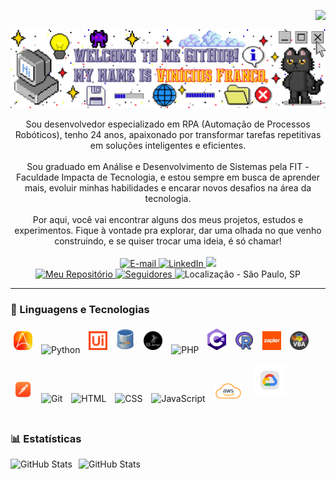 <img align="right" src="https://komarev.com/ghpvc/?username=vfrancomoreira&color=000000&label=Visualiza%C3%A7%C3%B5es%20de%20Perfil"><br>

<div align="center">
  <a href="https://github.com/vfrancomoreira">
    <img align="center" src="img/welcome.png" width="1000">
  </a>
</div><br>
<div align="center">
Sou desenvolvedor especializado em RPA (Automação de Processos Robóticos), tenho 24 anos, apaixonado por transformar tarefas repetitivas em soluções inteligentes e eficientes. 
<br><br>
Sou graduado em Análise e Desenvolvimento de Sistemas pela FIT - Faculdade Impacta de Tecnologia, e estou sempre em busca de aprender mais, evoluir minhas habilidades e encarar novos desafios na área da tecnologia.
<br><br>
Por aqui, você vai encontrar alguns dos meus projetos, estudos e experimentos. Fique à vontade pra explorar, dar uma olhada no que venho construindo, e se quiser trocar uma ideia, é só chamar!
</div>
<br>

<div align="center">
    <a href="mailto:viniciusfsantosm15@gmail.com">
        <img 
        alt="E-mail"
        title="E-mail" 
        src="https://img.shields.io/badge/Gmail-D14836?style=for-the-badge&logo=gmail&logoColor=white"/>
    </a>
    <a href="https://www.linkedin.com/in/vin%C3%ADcius-franco/">
        <img 
        alt="LinkedIn"
        title="LinkedIn" 
        src="https://img.shields.io/badge/-LinkedIn-%230077B5?style=for-the-badge"/>
    </a>
    <a href="https://instagram.com/vinicius__franco_" target="_blank"><img src="https://img.shields.io/badge/-Instagram-%23E4405F?style=for-the-badge&logo=instagram&logoColor=white" target="_blank"/>
    </a>
    <br>
    <a href="https://github.com/vfrancomoreira?tab=repositories">
        <img 
        alt = "Meu Repositório"
        title="Meu Repositório" 
        src="https://custom-icon-badges.demolab.com/badge/-Repos-purple?style=for-the-badge&logoColor=white&logo=repo"/>
    </a>
    <a href="https://github.com/vfrancomoreira?tab=followers">
        <img 
            alt="Seguidores" 
            title="Me siga no GitHub" 
            src="https://custom-icon-badges.demolab.com/github/followers/vfrancomoreira?color=3c3c3c&labelColor=000000&style=for-the-badge&logo=github&label=Seguidores&logoColor=white"/>
    </a>
    <img
        alt="Localização - São Paulo, SP"
        title="Localização - São Paulo, SP"
        src="https://custom-icon-badges.demolab.com/badge/S%C3%A3o%20Paulo--SP-BR-blue?style=for-the-badge&logo=location&logoColor=white"/>
</div>

---
### 🤖 Linguagens e Tecnologias

<div>
  <img src="img/aa.png" alt="Automation Anywhere" title="Automation Anywhere" width="30px" style="margin: 5px;" />
  <img src="https://cdn.jsdelivr.net/gh/devicons/devicon@latest/icons/python/python-original.svg" alt="Python" title="Python" width="30px" style="margin: 5px;" />
  <img src="img/ui.png" alt="UiPath" title="UiPath" width="30px" style="margin: 5px;" />
  <img src="img/mysql.png" alt="MySQL" title="MySQL" width="30px" style="margin: 5px;" />
  <img src="img/sqlserver.png" alt="SQL Server" title="SQL Server" width="30px" style="margin: 5px;" />
  <img src="https://cdn.jsdelivr.net/gh/devicons/devicon@latest/icons/php/php-original.svg" alt="PHP" title="PHP" width="30px" style="margin: 5px;" />
  <img src="img/c.png" alt="C#" title="C#" width="30px" style="margin: 5px;" />
  <img src="img/r.png" alt="R" title="Linguagem R" width="30px" style="margin: 5px;" />
  <img src="img/zapier.png" alt="Zapier" title="Zapier" width="30px" style="margin: 5px;" />
  <img src="img/vba.png" alt="VBA" title="VBA" width="30px" style="margin: 5px;" />
  <img src="img/postman.png" alt="Postman" title="Postman" width="30px" style="margin: 5px;" />
  <img src="https://cdn.jsdelivr.net/gh/devicons/devicon@latest/icons/git/git-original.svg" alt="Git" title="Git" width="30px" style="margin: 5px;" />
  <img src="https://cdn.jsdelivr.net/gh/devicons/devicon@latest/icons/html5/html5-original.svg" alt="HTML" title="HTML" width="30px" style="margin: 5px;" />
  <img src="https://cdn.jsdelivr.net/gh/devicons/devicon@latest/icons/css3/css3-original.svg" alt="CSS" title="CSS" width="30px" style="margin: 5px;" />
  <img src="https://cdn.jsdelivr.net/gh/devicons/devicon@latest/icons/javascript/javascript-original.svg" alt="JavaScript" title="JavaScript" width="30px" style="margin: 5px;" />
  <img src="img/aws.png" alt="AWS" title="AWS" width="45px" style="margin: 5px;" />
  <img src="img/goocloud.png" alt="Google Cloud" title="Google Cloud" width="50px" style="margin: 10px;" />
</div>

<br/>

### 📊 Estatísticas

<p>
  <img 
    align="left" 
    alt="GitHub Stats" 
    height="200" 
    style="padding-right: 10px;" 
    src="https://github-readme-stats.vercel.app/api?username=vfrancomoreira&show_icons=true&theme=tokyonight&include_all_commits=true&locale=pt-br" 
  />
  <img 
    align="left" 
    alt="GitHub Stats" 
    height="200" 
    src="https://github-readme-stats.vercel.app/api/top-langs/?username=vfrancomoreira&theme=tokyonight&layout=compact&custom_title=Tecnologias&langs_count=9" 
  />
</p>

